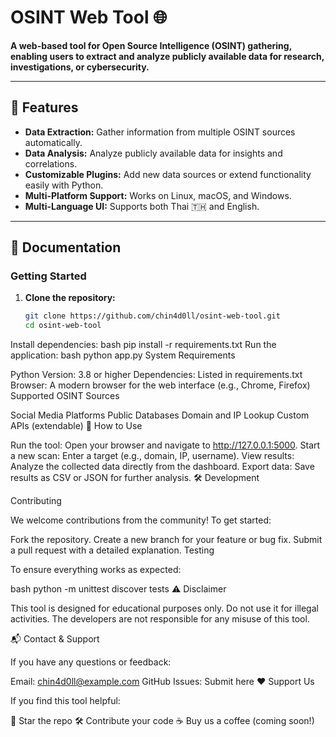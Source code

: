 # OSINT Web Tool 🌐

**A web-based tool for Open Source Intelligence (OSINT) gathering, enabling users to extract and analyze publicly available data for research, investigations, or cybersecurity.**

---

## 🚀 Features
- **Data Extraction:** Gather information from multiple OSINT sources automatically.
- **Data Analysis:** Analyze publicly available data for insights and correlations.
- **Customizable Plugins:** Add new data sources or extend functionality easily with Python.
- **Multi-Platform Support:** Works on Linux, macOS, and Windows.
- **Multi-Language UI:** Supports both Thai 🇹🇭 and English.

---

## 📖 Documentation
### **Getting Started**
1. **Clone the repository:**
   ```bash
   git clone https://github.com/chin4d0ll/osint-web-tool.git
   cd osint-web-tool
Install dependencies:
bash
pip install -r requirements.txt
Run the application:
bash
python app.py
System Requirements

Python Version: 3.8 or higher
Dependencies: Listed in requirements.txt
Browser: A modern browser for the web interface (e.g., Chrome, Firefox)
Supported OSINT Sources

Social Media Platforms
Public Databases
Domain and IP Lookup
Custom APIs (extendable)
🔧 How to Use

Run the tool:
Open your browser and navigate to http://127.0.0.1:5000.
Start a new scan:
Enter a target (e.g., domain, IP, username).
View results:
Analyze the collected data directly from the dashboard.
Export data:
Save results as CSV or JSON for further analysis.
🛠️ Development

Contributing

We welcome contributions from the community! To get started:

Fork the repository.
Create a new branch for your feature or bug fix.
Submit a pull request with a detailed explanation.
Testing

To ensure everything works as expected:

bash
python -m unittest discover tests
⚠️ Disclaimer

This tool is designed for educational purposes only. Do not use it for illegal activities. The developers are not responsible for any misuse of this tool.

📬 Contact & Support

If you have any questions or feedback:

Email: chin4d0ll@example.com
GitHub Issues: Submit here
❤️ Support Us

If you find this tool helpful:

🌟 Star the repo
🛠️ Contribute your code
☕ Buy us a coffee (coming soon!)
